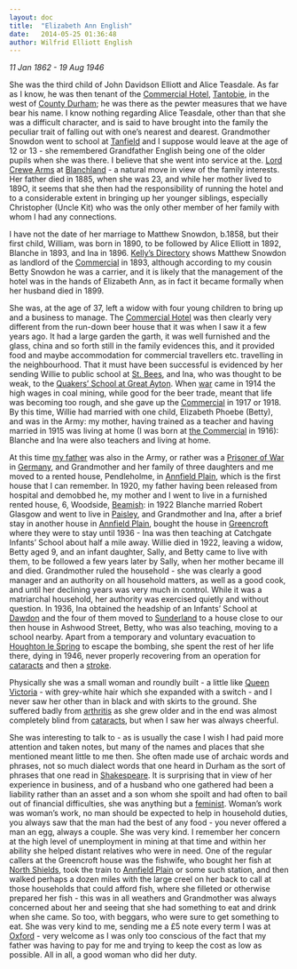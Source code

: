 ```yaml
---
layout: doc
title:  "Elizabeth Ann English"
date:   2014-05-25 01:36:48
author: Wilfrid Elliott English
---
```


*11 Jan 1862 - 19 Aug 1946*

She was the third child of John Davidson Elliott and
Alice Teasdale. As far as I know, he was then tenant of the
[Commercial Hotel][commercial-hotel], [Tantobie][tantobie], 
in the west of [County Durham][county-durham]; he
was there as the pewter measures that we have bear his name.
I know nothing regarding Alice Teasdale, other than that she
was a difficult character, and is said to have brought into the
family the peculiar trait of falling out with one’s nearest and
dearest. Grandmother Snowdon went to school at [Tanfield][tanfield] and
I suppose would leave at the age of 12 or 13 - she remembered
Grandfather English being one of the older pupils when she was
there. I believe that she went into service at the. [Lord Crewe Arms][lord-crewe-arms]
at [Blanchland][blanchland] - a natural move in view of the family interests.
Her father died in 1885, when she was 23, and while her mother
lived to 189O, it seems that she then had the responsibility of
running the hotel and to a considerable extent in bringing up
her younger siblings, especially Christopher (Uncle Kit) who
was the only other member of her family with whom I had any
connections.

I have not the date of her marriage to Matthew Snowdon,
b.1858, but their first child, William, was born in 1890, to be
followed by Alice Elliott in 1892, Blanche in 1893, and Ina in
1896. [Kelly’s Directory][kellys] shows Matthew Snowdon as landlord of
the [Commercial][commercial-hotel] in 1893, although according to my cousin Betty
Snowdon he was a carrier, and it is likely that the management of
the hotel was in the hands of Elizabeth Ann, as in fact it became
formally when her husband died in 1899.

She was, at the age of 37, left a widow with four young
children to bring up and a business to manage. The [Commercial
Hotel][commercial-hotel] was then clearly very different from the run-down beer house
that it was when I saw it a few years ago. It had a large garden
the garth, it was well furnished and the glass, china and so forth
still in the family evidences this, and it provided food and maybe
accommodation for commercial travellers etc. travelling in the
neighbourhood. That it must have been successful is evidenced
by her sending Willie to public school at [St. Bees][st-bees], and Ina, who
was thought to be weak, to the [Quakers’ School at Great Ayton][great-ayton-friends].
When [war][ww-i] came in 1914 the high wages in coal mining, while good
for the beer trade, meant that life was becoming too rough, and
she gave up the [Commercial][commercial-hotel] in 1917 or 1918. By this time,
Willie had married with one child, Elizabeth Phoebe (Betty),
and was in the Army: my mother, having trained as a teacher and
having married in 1915 was living at home (I was born at 
[the Commercial][commercial-hotel] in 1916): Blanche and Ina were 
also teachers and living at home.

At this time [my father](wilfrid-english.html) was also in the Army, or rather
was a [Prisoner of War][pow] in [Germany][germany], and Grandmother and her family
of three daughters and me moved to a rented house, Pendleholme,
in [Annfield Plain][annfield-plain], which is the first house that I can remember.
In 1920, my father having been released from hospital and demobbed
he, my mother and I went to live in a furnished rented house,
6, Woodside, [Beamish][beamish]: in 1922 Blanche married Robert Glasgow and
went to live in [Paisley][paisley], and Grandmother and Ina, after a brief
stay in another house in [Annfield Plain][annfield-plain], bought the house in
[Greencroft][greencroft] where they were to stay until 1936 - Ina was then
teaching at Catchgate Infants’ School about half a mile away.
Willie died in 1922, leaving a widow, Betty aged 9, and an infant
daughter, Sally, and Betty came to live with them, to be followed
a few years later by Sally, when her mother became ill and died.
Grandmother ruled the household - she was clearly a
good manager and an authority on all household matters, as well
as a good cook, and until her declining years was very much in
control. While it was a matriarchal household, her authority
was exercised quietly and without question. In 1936, Ina
obtained the headship of an Infants’ School at [Dawdon][dawdon] and the
four of them moved to [Sunderland][sunderland] to a house close to our then
house in Ashwood Street, Betty, who was also teaching, moving
to a school nearby. Apart from a temporary and voluntary
evacuation to [Houghton le Spring][houghton-le-spring] to escape the 
bombing, she spent the rest of her life there, dying in 1946, never 
properly recovering from an operation for [cataracts][cataract] and then a 
[stroke][stroke].

Physically she was a small woman and roundly built -
a little like [Queen Victoria][queen-victoria] - with grey-white hair which she
expanded with a switch - and I never saw her other than in black
and with skirts to the ground. She suffered badly from [arthritis][arthritis]
as she grew older and in the end was almost completely blind
from [cataracts][cataract], but when I saw her was always cheerful.

She was interesting to talk to - as is usually the case I wish
I had paid more attention and taken notes, but many of the names
and places that she mentioned meant little to me then. She
often made use of archaic words and phrases, not so much dialect
words that one heard in Durham as the sort of phrases that one
read in [Shakespeare][shakespeare]. It is surprising that in view of her
experience in business, and of a husband who one gathered had
been a liability rather than an asset and a son whom she spoilt
and had often to bail out of financial difficulties, she was
anything but a [feminist][feminism]. Woman’s work was woman’s work, no man
should be expected to help in household duties, you always saw
that the man had the best of any food - you never offered a man
an egg, always a couple. She was very kind. I remember her
concern at the high level of unemployment in mining at that time
and within her ability she helped distant relatives who were in
need. One of the regular callers at the Greencroft house was
the fishwife, who bought her fish at [North Shields][north-shields], took the
train to [Annfield Plain][annfield-plain] or some such station, and then walked
perhaps a dozen miles with the large creel on her back to call at
those households that could afford fish, where she filleted or
otherwise prepared her fish - this was in all weathers and
Grandmother was always concerned about her and seeing that she
had something to eat and drink when she came. So too, with
beggars, who were sure to get something to eat. She was very
kind to me, sending me a £5 note every term I was at [Oxford][oxford] -
very welcome as I was only too conscious of the fact that my
father was having to pay for me and trying to keep the cost as
low as possible. All in all, a good woman who did her duty.

[blanchland]: https://en.wikipedia.org/wiki/Blanchland
[county-durham]: https://en.wikipedia.org/wiki/County_Durham
[tanfield]: https://en.wikipedia.org/wiki/Tanfield,_Durham
[tantobie]: https://en.wikipedia.org/wiki/Tantobie
[commercial-hotel]: https://www.google.ca/maps/@54.8852131,-1.7283655,3a,75y,339h,90t/data=!3m6!1e1!3m4!1sQBZRDdgyMrshihFg9pblLw!2e0!7i13312!8i6656!6m1!1e1?hl=en
[lord-crewe-arms]: http://www.lordcrewearmsblanchland.co.uk/
[kellys]: https://en.wikipedia.org/wiki/Kelly%27s_Directory
[st-bees]: https://en.wikipedia.org/wiki/St_Bees_School
[great-ayton-friends]: https://en.wikipedia.org/wiki/Great_Ayton_Friends%27_School
[ww-i]: https://en.wikipedia.org/wiki/World_War_I
[pow]: https://en.wikipedia.org/wiki/Prisoner-of-war_camp#World_War_I
[germany]: https://en.wikipedia.org/wiki/Germany
[annfield-plain]: https://en.wikipedia.org/wiki/Annfield_Plain
[beamish]: https://en.wikipedia.org/wiki/Beamish,_County_Durham
[paisley]: https://en.wikipedia.org/wiki/Paisley
[greencroft]: https://en.wikipedia.org/wiki/Greencroft
[dawdon]: https://en.wikipedia.org/wiki/Dawdon
[sunderland]: https://en.wikipedia.org/wiki/Sunderland,_Tyne_and_Wear
[houghton-le-spring]: https://en.wikipedia.org/wiki/Houghton-le-Spring
[cataract]: https://en.wikipedia.org/wiki/Cataract
[stroke]: https://en.wikipedia.org/wiki/Stroke
[queen-victoria]: https://en.wikipedia.org/wiki/Queen_Victoria
[arthritis]: https://en.wikipedia.org/wiki/Arthritis
[shakespeare]: https://en.wikipedia.org/wiki/William_Shakespeare
[feminism]: https://en.wikipedia.org/wiki/Feminism
[north-shields]: https://en.wikipedia.org/wiki/North_Shields
[oxford]: https://en.wikipedia.org/wiki/University_of_Oxford